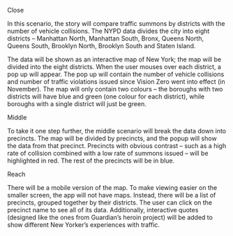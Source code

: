 Close

In this scenario, the story will compare traffic summons by districts with the number of vehicle collisions.  The NYPD data divides the city into eight districts – Manhattan North, Manhattan South, Bronx, Queens North, Queens South, Brooklyn North, Brooklyn South and Staten Island.    

The data will be shown as an interactive map of New York; the map will be divided into the eight districts.  When the user mouses over each district, a pop up will appear.  The pop up will contain the number of vehicle collisions and number of traffic violations issued since Vision Zero went into effect (in November).  The map will only contain two colours – the boroughs with two districts will have blue and green (one colour for each district), while boroughs with a single district will just be green.


Middle

To take it one step further, the middle scenario will break the data down into precincts.  The map will be divided by precincts, and the popup will show the data from that precinct.  Precincts with obvious contrast – such as a high rate of collision combined with a low rate of summons issued – will be highlighted in red.  The rest of the precincts will be in blue.   


Reach

There will be a mobile version of the map.  To make viewing easier on the smaller screen, the app will not have maps.  Instead, there will be a list of precincts, grouped together by their districts.  The user can click on the precinct name to see all of its data.  Additionally, interactive quotes (designed like the ones from Guardian’s heroin project) will be added to show different New Yorker’s experiences with traffic.    

